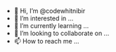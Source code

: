 - 👋 Hi, I’m @codewhitnibir
- 👀 I’m interested in ...
- 🌱 I’m currently learning ...
- 💞️ I’m looking to collaborate on ...
- 📫 How to reach me ...

<!---
codewhitnibir/codewhitnibir is a ✨ special ✨ repository because its `README.md` (this file) appears on your GitHub profile.
You can click the Preview link to take a look at your changes.
--->
